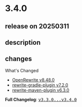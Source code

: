 # 3.4.0

## release on 20250311
## description
## changes
What's Changed

* <a href="https://github.com/openrewrite/rewrite/releases/tag/v8.48.0">OpenRewrite v8.48.0</a>
* <a href="https://github.com/openrewrite/rewrite-gradle-plugin/releases/tag/v7.2.0">rewrite-gradle-plugin v7.2.0</a>
* <a href="https://github.com/openrewrite/rewrite-maven-plugin/releases/tag/v6.3.0">rewrite-maven-plugin v6.3.0</a>

<strong>Full Changelog</strong>: <a class="commit-link" href="https://github.com/openrewrite/rewrite-recipe-bom/compare/v3.3.0...v3.4.0"><tt>v3.3.0...v3.4.0</tt></a>


